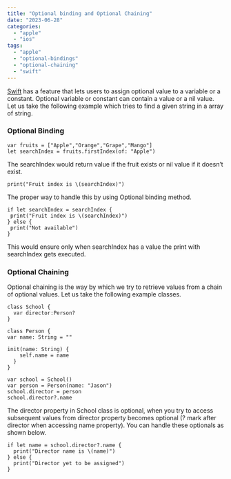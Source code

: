 ```yaml
---
title: "Optional binding and Optional Chaining"
date: "2023-06-28"
categories: 
  - "apple"
  - "ios"
tags: 
  - "apple"
  - "optional-bindings"
  - "optional-chaining"
  - "swift"
---
```


[Swift](https://rshankar.com/swift-quick-reference/) has a feature that lets users to assign optional value to a variable or a constant. Optional variable or constant can contain a value or a nil value. Let us take the following example which tries to find a given string in a array of string.

### Optional Binding

```
var fruits = ["Apple","Orange","Grape","Mango"] 
let searchIndex = fruits.firstIndex(of: "Apple")
```

The searchIndex would return value if the fruit exists or nil value if it doesn’t exist.

```
print("Fruit index is \(searchIndex)")
```

The proper way to handle this by using Optional binding method.

```
if let searchIndex = searchIndex {
 print("Fruit index is \(searchIndex)")
} else {
 print("Not available")
}
```

This would ensure only when searchIndex has a value the print with searchIndex gets executed.

### Optional Chaining

Optional chaining is the way by which we try to retrieve values from a chain of optional values. Let us take the following example classes.

```
class School {
  var director:Person?
}

class Person {
var name: String = ""

init(name: String) {
    self.name = name
  }
}
```

```
var school = School()
var person = Person(name: "Jason")
school.director = person
school.director?.name
```

The director property in School class is optional, when you try to access subsequent values from director property becomes optional (? mark after director when accessing name property). You can handle these optionals as shown below.

```
if let name = school.director?.name {
  print("Director name is \(name)")
} else {
  print("Director yet to be assigned")
}
```
